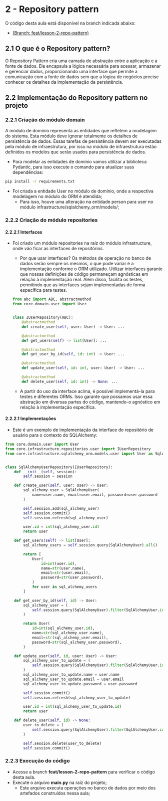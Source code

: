 # 2 - Repository pattern
O código desta aula está disponível na branch indicada abaixo:
- [(Branch: feat/lesson-2-repo-pattern)](https://github.com/kvojps/learn-programming/tree/feat/lesson-2-repo-pattern)

## 2.1 O que é o Repository pattern?
O Repository Pattern cria uma camada de abstração entre a aplicação e a fonte de dados. Ele encapsula a lógica necessária para acessar, armazenar e gerenciar dados, proporcionando uma interface que permite a comunicação com a fonte de dados sem que a lógica de negócios precise conhecer os detalhes da implementação da persistência.

## 2.2 Implementação do Repository pattern no projeto

### 2.2.1 Criação do módulo domain
A módulo de domínio representa as entidades que refletem a modelagem do sistema. Esta módulo deve ignorar totalmente os detalhes de persistência de dados. Essas tarefas de persistência devem ser executadas pela módulo de infraestrutura, por isso na módulo de infraestrutura estão definidos os modelos que serão usados para persistência de dados.

- Para modelar as entidades de domínio vamos utilizar a biblioteca Pydantic, para isso execute o comando para atualizar suas dependências:
```bash
pip install -r requirements.txt
```
- Foi criada a entidade User no módulo de domínio, onde a respectiva modelagem no módulo do ORM é atendida;
  - Para isso, houve uma alteração na entidade person para user no módulo infrastructure/sqlalchemy_orm/models/;

### 2.2.2 Criação do módulo repositories
#### 2.2.2.1 Interfaces
- Foi criado um módulo repositories na raíz do módulo infrastructure, onde vão ficar as interfaces de repositórios.
  - Por que usar interfaces? Os métodos de operação no banco de dados serão sempre os mesmos, o que pode variar é a implementação conforme o ORM utilizado. Utilizar interfaces garante que nossas definições de código permaneçam agnósticas em relação à implementação real. Além disso, facilita os testes, permitindo que as interfaces sejam implementadas de forma específica para testes.

  ``` python
  from abc import ABC, abstractmethod
  from core.domain.user import User
  
  
  class IUserRepository(ABC):
      @abstractmethod
      def create_user(self, user: User) -> User: ...
  
      @abstractmethod
      def get_users(self) -> list[User]: ...
  
      @abstractmethod
      def get_user_by_id(self, id: int) -> User: ...
  
      @abstractmethod
      def update_user(self, id: int, user: User) -> User: ...
  
      @abstractmethod
      def delete_user(self, id: int) -> None: ...

  ```
  - A partir do uso da interface acima, é possível implementá-la para testes e diferentes ORMs. Isso garante que possamos usar essa abstração em diversas partes do código, mantendo-o agnóstico em relação à implementação específica.

#### 2.2.2.1 Implementações
- Este é um exemplo de implementação da interface do repositório de usuário para o contexto do SQLAlchemy:

``` python
from core.domain.user import User
from core.infrastructure.repositories.user import IUserRepository
from core.infrastructure.sqlalchemy_orm.models.user import User as SqlAlchemyUser


class SqlAlchemyUserRepository(IUserRepository):
    def __init__(self, session):
        self.session = session

    def create_user(self, user: User) -> User:
        sql_alchemy_user = SqlAlchemyUser(
            name=user.name, email=user.email, password=user.password
        )

        self.session.add(sql_alchemy_user)
        self.session.commit()
        self.session.refresh(sql_alchemy_user)

        user.id = int(sql_alchemy_user.id)
        return user

    def get_users(self) -> list[User]:
        sql_alchemy_users = self.session.query(SqlAlchemyUser).all()

        return [
            User(
                id=int(user.id),
                name=str(user.name),
                email=str(user.email),
                password=str(user.password),
            )
            for user in sql_alchemy_users
        ]

    def get_user_by_id(self, id) -> User:
        sql_alchemy_user = (
            self.session.query(SqlAlchemyUser).filter(SqlAlchemyUser.id == id).first()
        )

        return User(
            id=int(sql_alchemy_user.id),
            name=str(sql_alchemy_user.name),
            email=str(sql_alchemy_user.email),
            password=str(sql_alchemy_user.password),
        )

    def update_user(self, id, user: User) -> User:
        sql_alchemy_user_to_update = (
            self.session.query(SqlAlchemyUser).filter(SqlAlchemyUser.id == id).first()
        )
        sql_alchemy_user_to_update.name = user.name
        sql_alchemy_user_to_update.email = user.email
        sql_alchemy_user_to_update.password = user.password

        self.session.commit()
        self.session.refresh(sql_alchemy_user_to_update)

        user.id = int(sql_alchemy_user_to_update.id)
        return user

    def delete_user(self, id) -> None:
        user_to_delete = (
            self.session.query(SqlAlchemyUser).filter(SqlAlchemyUser.id == id).first()
        )

        self.session.delete(user_to_delete)
        self.session.commit()
```

### 2.2.3 Execução do código
- Acesse a branch **feat/lesson-2-repo-pattern** para verificar o código desta aula.
- Execute o arquivo **main.py** na raíz do projeto;
  - Este arquivo executa operações no banco de dados por meio dos artefados construídos nessa aula;
